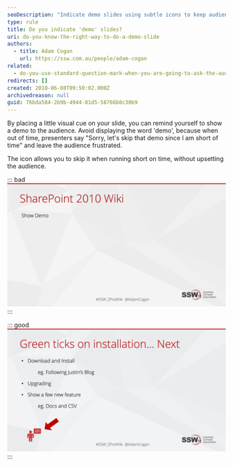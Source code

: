 ```yaml
---
seoDescription: "Indicate demo slides using subtle icons to keep audience engaged and avoid disappointing them with last-minute cancellations."
type: rule
title: Do you indicate 'demo' slides?
uri: do-you-know-the-right-way-to-do-a-demo-slide
authors:
  - title: Adam Cogan
    url: https://ssw.com.au/people/adam-cogan
related:
  - do-you-use-standard-question-mark-when-you-are-going-to-ask-the-audience-something
redirects: []
created: 2010-06-08T09:50:02.000Z
archivedreason: null
guid: 76bda584-2b9b-4944-81d5-58766b8c30b9
---
```

By placing a little visual cue on your slide, you can remind yourself to show a demo to the audience. Avoid displaying the word 'demo', because when out of time, presenters say "Sorry, let's skip that demo since I am short of time" and leave the audience frustrated.   

<!--endintro-->

The icon allows you to skip it when running short on time, without upsetting the audience.

::: bad
![Figure: Bad example - Demo text shown in a slide](demobad.jpg)
:::

::: good
![Figure: Good example - Use a subtle icon to indicate a "demo time"](demogood.jpg)
:::
